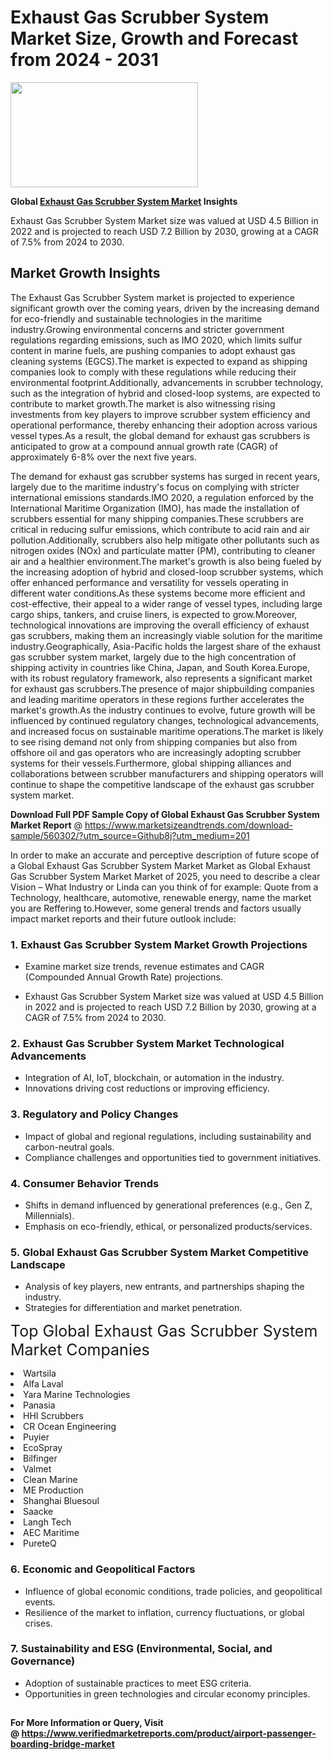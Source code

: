 <H1>Exhaust Gas Scrubber System Market Size, Growth and Forecast from 2024 - 2031</H1><img class="aligncenter size-medium wp-image-584254" src="https://thirdeyenews.in/wp-content/uploads/2024/09/Global-Market-Research-300x168.jpeg" alt="" width="300" height="168" /><p><strong>Global&nbsp;<a href="https://www.marketsizeandtrends.com/download-sample/560302/?utm_source=Github8j?utm_medium=201">Exhaust Gas Scrubber System Market</a> Insights</strong></p><p>Exhaust Gas Scrubber System Market size was valued at USD 4.5 Billion in 2022 and is projected to reach USD 7.2 Billion by 2030, growing at a CAGR of 7.5% from 2024 to 2030.</p><p><h2>Market Growth Insights</h2> <p>The Exhaust Gas Scrubber System market is projected to experience significant growth over the coming years, driven by the increasing demand for eco-friendly and sustainable technologies in the maritime industry.Growing environmental concerns and stricter government regulations regarding emissions, such as IMO 2020, which limits sulfur content in marine fuels, are pushing companies to adopt exhaust gas cleaning systems (EGCS).The market is expected to expand as shipping companies look to comply with these regulations while reducing their environmental footprint.Additionally, advancements in scrubber technology, such as the integration of hybrid and closed-loop systems, are expected to contribute to market growth.The market is also witnessing rising investments from key players to improve scrubber system efficiency and operational performance, thereby enhancing their adoption across various vessel types.As a result, the global demand for exhaust gas scrubbers is anticipated to grow at a compound annual growth rate (CAGR) of approximately 6-8% over the next five years.</p> <p>The demand for exhaust gas scrubber systems has surged in recent years, largely due to the maritime industry's focus on complying with stricter international emissions standards.IMO 2020, a regulation enforced by the International Maritime Organization (IMO), has made the installation of scrubbers essential for many shipping companies.These scrubbers are critical in reducing sulfur emissions, which contribute to acid rain and air pollution.Additionally, scrubbers also help mitigate other pollutants such as nitrogen oxides (NOx) and particulate matter (PM), contributing to cleaner air and a healthier environment.The market's growth is also being fueled by the increasing adoption of hybrid and closed-loop scrubber systems, which offer enhanced performance and versatility for vessels operating in different water conditions.As these systems become more efficient and cost-effective, their appeal to a wider range of vessel types, including large cargo ships, tankers, and cruise liners, is expected to grow.Moreover, technological innovations are improving the overall efficiency of exhaust gas scrubbers, making them an increasingly viable solution for the maritime industry.Geographically, Asia-Pacific holds the largest share of the exhaust gas scrubber system market, largely due to the high concentration of shipping activity in countries like China, Japan, and South Korea.Europe, with its robust regulatory framework, also represents a significant market for exhaust gas scrubbers.The presence of major shipbuilding companies and leading maritime operators in these regions further accelerates the market's growth.As the industry continues to evolve, future growth will be influenced by continued regulatory changes, technological advancements, and increased focus on sustainable maritime operations.The market is likely to see rising demand not only from shipping companies but also from offshore oil and gas operators who are increasingly adopting scrubber systems for their vessels.Furthermore, global shipping alliances and collaborations between scrubber manufacturers and shipping operators will continue to shape the competitive landscape of the exhaust gas scrubber system market.</p> <p><span class=""><strong>Download Full PDF Sample Copy of Global Exhaust Gas Scrubber System Market Report</strong> @ <a href="https://www.marketsizeandtrends.com/download-sample/560302/?utm_source=Github8j?utm_medium=201" target="_blank">https://www.marketsizeandtrends.com/download-sample/560302/?utm_source=Github8j?utm_medium=201</a></span></p><p>In order to make an accurate and perceptive description of future scope of a Global&nbsp;Exhaust Gas Scrubber System Market Market as Global&nbsp;Exhaust Gas Scrubber System Market Market of 2025, you need to describe a clear Vision &ndash; What Industry or Linda can you think of for example: Quote from a Technology, healthcare, automotive, renewable energy, name the market you are Reffering to.However, some general trends and factors usually impact market reports and their future outlook include:</p><h3>1.&nbsp;<strong>Exhaust Gas Scrubber System Market Growth Projections</strong></h3><ul><li>Examine market size trends, revenue estimates and CAGR (Compounded Annual Growth Rate) projections.</li><li><p>Exhaust Gas Scrubber System Market size was valued at USD 4.5 Billion in 2022 and is projected to reach USD 7.2 Billion by 2030, growing at a CAGR of 7.5% from 2024 to 2030.</p></li></ul><h3>2.&nbsp;<strong>Exhaust Gas Scrubber System Market Technological Advancements</strong></h3><ul><li>Integration of AI, IoT, blockchain, or automation in the industry.</li><li>Innovations driving cost reductions or improving efficiency.</li></ul><h3>3.&nbsp;<strong>Regulatory and Policy Changes</strong></h3><ul><li>Impact of global and regional regulations, including sustainability and carbon-neutral goals.</li><li>Compliance challenges and opportunities tied to government initiatives.</li></ul><h3>4.&nbsp;<strong>Consumer Behavior Trends</strong></h3><ul><li>Shifts in demand influenced by generational preferences (e.g., Gen Z, Millennials).</li><li>Emphasis on eco-friendly, ethical, or personalized products/services.</li></ul><h3>5.&nbsp;<strong>Global Exhaust Gas Scrubber System Market Competitive Landscape</strong></h3><ul><li>Analysis of key players, new entrants, and partnerships shaping the industry.</li><li>Strategies for differentiation and market penetration.</li></ul><p data-pm-slice="1 1 []"><span style="color: inherit; font-family: inherit; font-size: 25px;">Top Global Exhaust Gas Scrubber System Market Companies</span></p><div class="" data-test-id=""><p><li>Wartsila</li><li> Alfa Laval</li><li> Yara Marine Technologies</li><li> Panasia</li><li> HHI Scrubbers</li><li> CR Ocean Engineering</li><li> Puyier</li><li> EcoSpray</li><li> Bilfinger</li><li> Valmet</li><li> Clean Marine</li><li> ME Production</li><li> Shanghai Bluesoul</li><li> Saacke</li><li> Langh Tech</li><li> AEC Maritime</li><li> PureteQ</li></p></div><h3>6.&nbsp;<strong>Economic and Geopolitical Factors</strong></h3><ul><li>Influence of global economic conditions, trade policies, and geopolitical events.</li><li>Resilience of the market to inflation, currency fluctuations, or global crises.</li></ul><h3>7.&nbsp;<strong>Sustainability and ESG (Environmental, Social, and Governance)</strong></h3><ul><li>Adoption of sustainable practices to meet ESG criteria.</li><li>Opportunities in green technologies and circular economy principles.</li></ul><h2><strong style="font-size: 14px;">For More Information or Query, Visit @&nbsp;</strong><a style="background-color: #ffffff; font-size: 14px;" href="https://www.marketsizeandtrends.com/report/exhaust-gas-scrubber-system-market/" target="_blank">https://www.verifiedmarketreports.com/product/airport-passenger-boarding-bridge-market</a></h2>